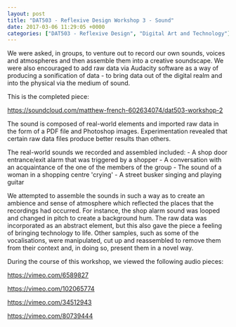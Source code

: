 ```yaml
---
layout: post
title: "DAT503 - Reflexive Design Workshop 3 - Sound"
date: 2017-03-06 11:29:05 +0000
categories: ["DAT503 - Reflexive Design", "Digital Art and Technology"]
---
```


We were asked, in groups, to venture out to record our own sounds, voices and atmospheres and then assemble them into a creative soundscape. We were also encouraged to add raw data via Audacity software as a way of producing a sonification of data - to bring data out of the digital realm and into the physical via the medium of sound.

This is the completed piece:

<a href="https://soundcloud.com/matthew-french-602634074/dat503-workshop-2">https://soundcloud.com/matthew-french-602634074/dat503-workshop-2</a>

The sound is composed of real-world elements and imported raw data in the form of a PDF file and Photoshop images. Experimentation revealed that certain raw data files produce better results than others.

The real-world sounds we recorded and assembled included:
 	- A shop door entrance/exit alarm that was triggered by a shopper
 	- A conversation with an acquaintance of the one of the members of the group
 	- The sound of a woman in a shopping centre 'crying'
 	- A street busker singing and playing guitar

We attempted to assemble the sounds in such a way as to create an ambience and sense of atmosphere which reflected the places that the recordings had occurred. For instance, the shop alarm sound was looped and changed in pitch to create a background hum. The raw data was incorporated as an abstract element, but this also gave the piece a feeling of bringing technology to life. Other samples, such as some of the vocalisations, were manipulated, cut up and reassembled to remove them from their context and, in doing so, present them in a novel way.

During the course of this workshop, we viewed the following audio pieces:

<a href="https://vimeo.com/6589827">https://vimeo.com/6589827</a>

<a href="https://vimeo.com/102065774">https://vimeo.com/102065774</a>

<a href="https://vimeo.com/34512943">https://vimeo.com/34512943</a>

<a href="https://vimeo.com/80739444">https://vimeo.com/80739444</a>